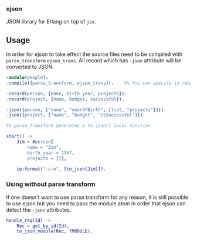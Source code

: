 ### ejson

JSON library for Erlang on top of `jsx`.

## Usage

In order for ejson to take effect the source files need to be compiled with `parse_transform` `ejson_trans`. All record which has `-json` attribute will be converted to JSON.

```erlang
-module(people).
-compile({parse_transform, ejson_trans}).    %% You can specify in rebar.config, too.

-record(person, {name, birth_year, projects}).
-record(project, {name, budget, successful}).

-json({person, ["name", "yearOfBirth", {list, "projects"}]}).
-json({project, ["name", "budget", "isSuccessful"]}).

%% parse_transform generates a to_json/1 local function

start() ->
    Jim = #person{
        name = "Jim",
        birth_year = 1967,
        projects = []},
        
    io:format("~s~n", [to_json(Jim)]).
```

### Using without parse transform

If one doesn't want to use parse transform for any reason, it is still possible to use ejson but you need to pass the module atom in order that ejson can detect the `-json` attributes.

```erlang
handle_req(Id) ->
    Rec = get_by_id(Id),
    to_json_module(Rec, ?MODULE).
```
